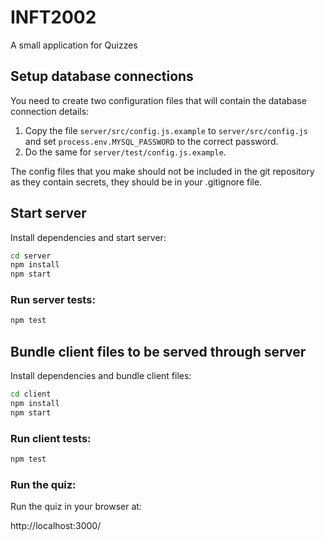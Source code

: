 # INFT2002

A small application for Quizzes

## Setup database connections

You need to create two configuration files that will contain the database connection details:

1. Copy the file `server/src/config.js.example` to `server/src/config.js` and set `process.env.MYSQL_PASSWORD` to the correct password.
2. Do the same for `server/test/config.js.example`.

The config files that you make should not be included in the git repository as they contain secrets, they should be in your .gitignore file.


## Start server

Install dependencies and start server:

```sh
cd server
npm install
npm start
```

### Run server tests:

```sh
npm test
```

## Bundle client files to be served through server

Install dependencies and bundle client files:

```sh
cd client
npm install
npm start
```

### Run client tests:

```sh
npm test
```

### Run the quiz:

Run the quiz in your browser at:

http://localhost:3000/
